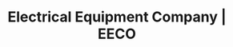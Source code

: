 ---
title: "Electrical Equipment Company | EECO"
url: /richmond-city/electrical-equipment-company-eeco/
shop: Elektrisch
---